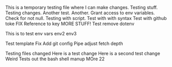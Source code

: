 This is a temporary testing file where I can make changes.
Testing stuff.
Testing changes. 
Another test.
Another.
Grant access to env variables.
Check for not null.
Testing with script.
Test with with syntax
Test with github toke
FIX Reference to key
MORE STUFF!
Test remove dotenv

This is to  test env vars
env2
env3

Test template
Fix
Add git config
Pipe
adjust fetch depth

Testing files changed
Here is a test change
Here is a second test change
Weird
Tests out the bash shell manup
MOre
22